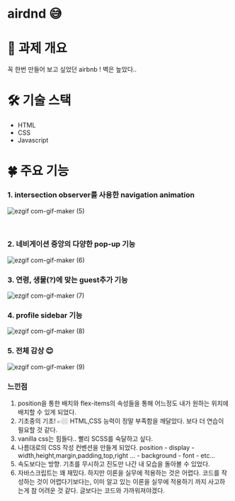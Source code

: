 # airdnd 😅


# 📑 과제 개요

꼭 한번 만들어 보고 싶었던 airbnb ! 벽은 높았다..

# 🛠 기술 스택

- HTML
- CSS
- Javascript

# 🍀 주요 기능




### 1. intersection observer를 사용한 navigation animation
![ezgif com-gif-maker (5)](https://user-images.githubusercontent.com/96774661/163691199-324c8923-2939-4119-bfe5-b925e6098a81.gif)

<br/>



### 2. 네비게이션 중앙의 다양한 pop-up 기능
![ezgif com-gif-maker (6)](https://user-images.githubusercontent.com/96774661/163691202-194c8114-149a-43e3-9a75-116447aa5af6.gif)

### 3. 연령, 생물(?)에 맞는 guest추가 기능
![ezgif com-gif-maker (7)](https://user-images.githubusercontent.com/96774661/163691204-41dc87c3-89f6-4cbf-9f18-64cf71b32ce0.gif)

### 4. profile sidebar 기능
![ezgif com-gif-maker (8)](https://user-images.githubusercontent.com/96774661/163691205-03cb3a2d-afd7-46c1-b31d-b50b3e04cdd1.gif)

### 5. 전체 감상 😊
![ezgif com-gif-maker (9)](https://user-images.githubusercontent.com/96774661/163691208-99b3b9ce-6e44-46b2-87a4-69dfe7216361.gif)


### 느낀점

1. position을 통한 배치와 flex-items의 속성들을 통해 어느정도 내가 원하는 위치에 배치할 수 있게 되었다.
2. 기초중의 기초! 👉🏼 HTML,CSS 능력이 정말 부족함을 깨달았다. 보다 더 연습이 필요할 것 같다.
3. vanilla css는 힘들다.. 빨리 SCSS를 숙달하고 싶다.
4. 나름대로의 CSS 작성 컨벤션을 만들게 되었다. position - display - width,height,margin,padding,top,right ... - background - font - etc...
5. 속도보다는 방향. 기초를 무시하고 진도만 나간 내 모습을 돌아볼 수 있었다.
6. 자바스크립트는 꽤 재밌다. 하지만 이론을 실무에 적용하는 것은 어렵다. 코드를 작성하는 것이 어렵다기보다는, 이미 알고 있는 이론을 실무에 적용하기 까지 사고하는게 참 어려운 것 같다. 글보다는 코드와 가까워져야겠다.
